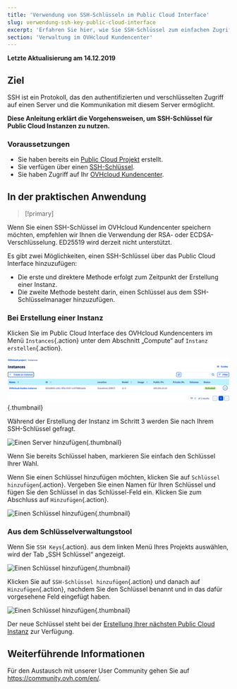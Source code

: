 ```yaml
---
title: 'Verwendung von SSH-Schlüsseln im Public Cloud Interface'
slug: verwendung-ssh-key-public-cloud-interface
excerpt: 'Erfahren Sie hier, wie Sie SSH-Schlüssel zum einfachen Zugriff auf Public Cloud Instanzen einsetzen'
section: 'Verwaltung im OVHcloud Kundencenter'
---
```


**Letzte Aktualisierung am 14.12.2019**

## Ziel

SSH ist ein Protokoll, das den authentifizierten und verschlüsselten Zugriff auf einen Server und die Kommunikation mit diesem Server ermöglicht.

**Diese Anleitung erklärt die Vorgehensweisen, um SSH-Schlüssel für Public Cloud Instanzen zu nutzen.**

### Voraussetzungen

- Sie haben bereits ein [Public Cloud Projekt](https://www.ovhcloud.com/de/public-cloud) erstellt.
- Sie verfügen über einen [SSH-Schlüssel](https://docs.ovh.com/de/public-cloud/public-cloud-erste-schritte/).
- Sie haben Zugriff auf Ihr [OVHcloud Kundencenter](https://www.ovh.com/auth/?action=gotomanager&from=https://www.ovh.de/&ovhSubsidiary=de).

## In der praktischen Anwendung

> [!primary]
>
Wenn Sie einen SSH-Schlüssel im OVHcloud Kundencenter speichern möchten, empfehlen wir Ihnen die Verwendung der RSA- oder ECDSA-Verschlüsselung. ED25519 wird derzeit nicht unterstützt.
>

Es gibt zwei Möglichkeiten, einen SSH-Schlüssel über das Public Cloud Interface hinzuzufügen:

- Die erste und direktere Methode erfolgt zum Zeitpunkt der Erstellung einer Instanz.
- Die zweite Methode besteht darin, einen Schlüssel aus dem SSH-Schlüsselmanager hinzuzufügen.

### Bei Erstellung einer Instanz

Klicken Sie im Public Cloud Interface des OVHcloud Kundencenters im Menü `Instances`{.action} unter dem Abschnitt „Compute“ auf `Instanz erstellen`{.action}.

![Einen Server hinzufügen](images/compute.png){.thumbnail}

Während der Erstellung der Instanz im Schritt 3 werden Sie nach Ihrem SSH-Schlüssel gefragt.

![Einen Server hinzufügen](images/selectkey.png){.thumbnail}

Wenn Sie bereits Schlüssel haben, markieren Sie einfach den Schlüssel Ihrer Wahl.

Wenn Sie einen Schlüssel hinzufügen möchten, klicken Sie auf `Schlüssel hinzufügen`{.action}. Vergeben Sie einen Namen für Ihren Schlüssel und fügen Sie den Schlüssel in das Schlüssel-Feld ein. Klicken Sie zum Abschluss auf `Hinzufügen`{.action}.

![Einen Schlüssel hinzufügen](images/addkey.png){.thumbnail}

### Aus dem Schlüsselverwaltungstool

Wenn Sie `SSH Keys`{.action}. aus dem linken Menü Ihres Projekts auswählen, wird der Tab „SSH Schlüssel“ angezeigt.

![Einen Schlüssel hinzufügen](images/addkeymenu.png){.thumbnail}

Klicken Sie auf `SSH-Schlüssel hinzufügen`{.action} und danach auf `Hinzufügen`{.action}, nachdem Sie den Schlüssel benannt und in das dafür vorgesehene Feld eingefügt haben.

![Einen Schlüssel hinzufügen](images/addkeymenu1.png){.thumbnail}

Der neue Schlüssel steht bei der [Erstellung Ihrer nächsten Public Cloud Instanz](https://docs.ovh.com/de/public-cloud/erstellung_einer_instanz_im_ovh_kundencenter) zur Verfügung.


## Weiterführende Informationen


Für den Austausch mit unserer User Community gehen Sie auf <https://community.ovh.com/en/>.
